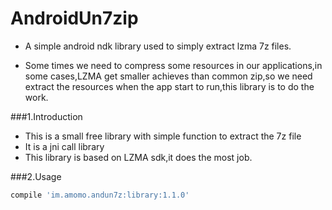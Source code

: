 AndroidUn7zip
==================

* A simple android ndk library used to simply extract lzma 7z files.<br>

* Some times we need to compress some resources in our applications,in some cases,LZMA 
 get smaller achieves than common zip,so we need extract the resources when the app 
start to run,this library is to do the work.<br>

###1.Introduction
* This is a small free library with simple function to extract the 7z file
* It is a jni call library
* This library is based on LZMA sdk,it does the most job.

###2.Usage

```groovy
compile 'im.amomo.andun7z:library:1.1.0'
```

